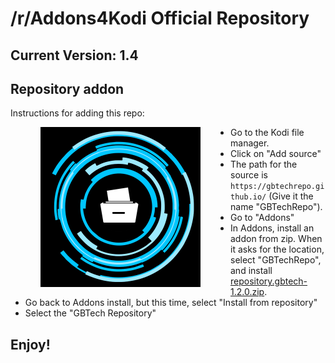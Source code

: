 # /r/Addons4Kodi Official Repository
## Current Version: 1.4

## Repository addon

Instructions for adding this repo:

<img align="left" src="icon.png" width="256" hspace="48" title="GBTech Repository">

<p align="right">
  <ul>
    <li>Go to the Kodi file manager.</li>
    <li>Click on "Add source"</li>
    <li>The path for the source is <code>https://gbtechrepo.github.io/</code> (Give it the name "GBTechRepo").</li>
    <li>Go to "Addons"</li>
    <li>In Addons, install an addon from zip.  When it asks for the location, select "GBTechRepo", and install <a href="repository.gbtech-1.2.0.zip">repository.gbtech-1.2.0.zip</a>.</li>
    <li>Go back to Addons install, but this time, select "Install from repository"</li>
    <li>Select the "GBTech Repository"</li>
  </ul>
</p>

## Enjoy!
